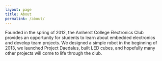```yaml
---
layout: page
title: About
permalink: /about/
---
```


Founded in the spring of 2012, the Amherst College Electronics Club provides an opportunity for students to learn about embedded electronics and develop team projects. We designed a simple robot in the beginning of 2013, we launched Project Daedalus, built LED cubes, and hopefully many other projects will come to life through the club.
